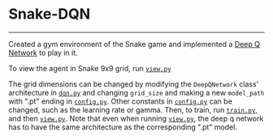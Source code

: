 # Snake-DQN
---

Created a gym environment of the Snake game and implemented a [Deep Q Network](https://storage.googleapis.com/deepmind-data/assets/papers/DeepMindNature14236Paper.pdf) to play in it.

To view the agent in Snake 9x9 grid, run [`view.py`](view.py)




The grid dimensions can be changed by modifying the `DeepQNetwork` class' architecture in [`dqn.py`](dqn.py) and changing `grid_size` and making a new `model_path` with ".pt" ending in [`config.py`](config.py). Other constants in [`config.py`](config.py) can be changed, such as the learning rate or gamma. Then, to train, run [`train.py`](train.py), and then [`view.py`](view.py). Note that even when running [`view.py`](view.py), the deep q network has to have the same architecture as the corresponding ".pt" model.